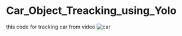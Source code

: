 # Car_Object_Treacking_using_Yolo
this code for tracking car from video 
![car](https://github.com/Monkey177614/Car_Object_Treacking_using_Yolo/assets/135189076/c0fd2004-fd60-485e-93ef-7ee8a468956a)
